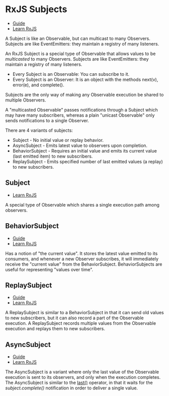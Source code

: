 # RxJS Subjects

- [Guide](https://rxjs-dev.firebaseapp.com/guide/subject)
- [Learn RxJS](https://www.learnrxjs.io/learn-rxjs/subjects)

A Subject is like an Observable, but can multicast to many Observers. Subjects are like EventEmitters: they maintain a
registry of many listeners.

An RxJS Subject is a special type of Observable that allows values to be _multicasted_ to many Observers. Subjects are
like EventEmitters: they maintain a registry of many listeners.

- Every Subject is an Observable: You can subscribe to it.
- Every Subject is an Observer: It is an object with the methods next(v), error(e), and complete().

Subjects are the only way of making any Observable execution be shared to multiple Observers.

A "multicasted Observable" passes notifications through a Subject which may have many subscribers, whereas a plain
"unicast Observable" only sends notifications to a single Observer.

There are 4 variants of subjects:

- Subject - No initial value or replay behavior.
- AsyncSubject - Emits latest value to observers upon completion.
- BehaviorSubject - Requires an initial value and emits its current value (last emitted item) to new subscribers.
- ReplaySubject - Emits specified number of last emitted values (a replay) to new subscribers.

## Subject

- [Learn RxJS](https://www.learnrxjs.io/learn-rxjs/subjects/subject)

A special type of Observable which shares a single execution path among observers.

## BehaviorSubject

- [Guide](https://rxjs-dev.firebaseapp.com/guide/subject#behaviorsubject)
- [Learn RxJS](https://www.learnrxjs.io/learn-rxjs/subjects/behaviorsubject)

Has a notion of "the current value". It stores the latest value emitted to its consumers, and whenever a new Observer
subscribes, it will immediately receive the "current value" from the BehaviorSubject. BehaviorSubjects are useful for
representing "values over time".

## ReplaySubject

- [Guide](https://rxjs-dev.firebaseapp.com/guide/subject#replaysubject)
- [Learn RxJS](https://www.learnrxjs.io/learn-rxjs/subjects/replaysubject)

A ReplaySubject is similar to a BehaviorSubject in that it can send old values to new subscribers, but it can also
record a part of the Observable execution. A ReplaySubject records multiple values from the Observable execution and
replays them to new subscribers.

## AsyncSubject

- [Guide](https://rxjs-dev.firebaseapp.com/guide/subject#asyncsubject)
- [Learn RxJS](https://www.learnrxjs.io/learn-rxjs/subjects/asyncsubject)

The AsyncSubject is a variant where only the last value of the Observable execution is sent to its observers, and only
when the execution completes. The AsyncSubject is similar to the
[last()](https://rxjs-dev.firebaseapp.com/api/operators/last) operator, in that it waits for the _subject.complete()_
notification in order to deliver a single value.
